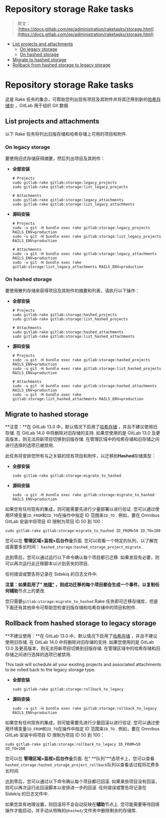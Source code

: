 # Repository storage Rake tasks

> 原文：[https://docs.gitlab.com/ee/administration/raketasks/storage.html](https://docs.gitlab.com/ee/administration/raketasks/storage.html)

*   [List projects and attachments](#list-projects-and-attachments)
    *   [On legacy storage](#on-legacy-storage)
    *   [On hashed storage](#on-hashed-storage)
*   [Migrate to hashed storage](#migrate-to-hashed-storage)
*   [Rollback from hashed storage to legacy storage](#rollback-from-hashed-storage-to-legacy-storage)

# Repository storage Rake tasks[](#repository-storage-rake-tasks-core-only "Permalink")

这是 Rake 任务的集合，可帮助您列出现有项目及其附件并将其迁移到新的[哈希存储中](../repository_storage_types.html) ，GitLab 用于组织 Git 数据.

## List projects and attachments[](#list-projects-and-attachments "Permalink")

以下 Rake 任务将列出旧版存储和哈希存储上可用的项目和附件.

### On legacy storage[](#on-legacy-storage "Permalink")

要使用旧式存储获得摘要，然后列出项目及其附件：

*   **全部安装**

    ```
    # Projects
    sudo gitlab-rake gitlab:storage:legacy_projects
    sudo gitlab-rake gitlab:storage:list_legacy_projects

    # Attachments
    sudo gitlab-rake gitlab:storage:legacy_attachments
    sudo gitlab-rake gitlab:storage:list_legacy_attachments 
    ```

*   **源码安装**

    ```
    # Projects
    sudo -u git -H bundle exec rake gitlab:storage:legacy_projects RAILS_ENV=production
    sudo -u git -H bundle exec rake gitlab:storage:list_legacy_projects RAILS_ENV=production

    # Attachments
    sudo -u git -H bundle exec rake gitlab:storage:legacy_attachments RAILS_ENV=production
    sudo -u git -H bundle exec rake gitlab:storage:list_legacy_attachments RAILS_ENV=production 
    ```

### On hashed storage[](#on-hashed-storage "Permalink")

要使用散列存储来获得项目及其附件的摘要和列表，请执行以下操作：

*   **全部安装**

    ```
    # Projects
    sudo gitlab-rake gitlab:storage:hashed_projects
    sudo gitlab-rake gitlab:storage:list_hashed_projects

    # Attachments
    sudo gitlab-rake gitlab:storage:hashed_attachments
    sudo gitlab-rake gitlab:storage:list_hashed_attachments 
    ```

*   **源码安装**

    ```
    # Projects
    sudo -u git -H bundle exec rake gitlab:storage:hashed_projects RAILS_ENV=production
    sudo -u git -H bundle exec rake gitlab:storage:list_hashed_projects RAILS_ENV=production

    # Attachments
    sudo -u git -H bundle exec rake gitlab:storage:hashed_attachments RAILS_ENV=production
    sudo -u git -H bundle exec rake gitlab:storage:list_hashed_attachments RAILS_ENV=production 
    ```

## Migrate to hashed storage[](#migrate-to-hashed-storage "Permalink")

**注意：**在 GitLab 13.0 中，默认情况下启用了[哈希存储](../repository_storage_types.html#hashed-storage) ，并且不建议使用旧存储. 在 GitLab 14.0 中将删除对旧存储的支持. 如果您使用的是 GitLab 13.0 及更高版本，则无法将新项目切换到旧版存储. 在管理区域中的哈希存储和旧存储之间进行选择的选项已被禁用.

此任务将安排您所有与之关联的现有项目和附件，以迁移到**Hashed**存储类型：

*   **全部安装**

    ```
    sudo gitlab-rake gitlab:storage:migrate_to_hashed 
    ```

*   **源码安装**

    ```
    sudo -u git -H bundle exec rake gitlab:storage:migrate_to_hashed RAILS_ENV=production 
    ```

如果您有任何现有的集成，则可能需要先进行少量部署以进行验证. 您可以通过使用环境变量`ID_FROM`和`ID_TO`在操作中指定 ID 范围来`ID_TO` . 例如，要在 Omnibus GitLab 安装中将项目 ID 限制为项目 ID 50 到 100：

```
sudo gitlab-rake gitlab:storage:migrate_to_hashed ID_FROM=50 ID_TO=100 
```

您可以在 **管理区域>监视>后台作业**页面. 您可以观看一个特定的队列，以了解完成需要多长时间： `hashed_storage:hashed_storage_project_migrate` .

达到零后，您可以通过运行以下命令确认每个项目都已迁移. 如果发现有必要，则可以再次运行此迁移脚本以计划丢失的项目.

任何错误或警告将记录在 Sidekiq 的日志文件中.

**注意：**如果启用了" [地理"](../geo/replication/index.html) ，则成功迁移的每个项目都会生成一个事件，以复制任何**辅助**节点上的更改.

您只需要`gitlab:storage:migrate_to_hashed` Rake 任务即可迁移存储库，但是下面还有其他命令可帮助您检查旧版存储和哈希存储中的项目和附件.

## Rollback from hashed storage to legacy storage[](#rollback-from-hashed-storage-to-legacy-storage "Permalink")

**不建议使用：**在 GitLab 13.0 中，默认情况下启用了[哈希存储](../repository_storage_types.html#hashed-storage) ，并且不建议使用旧存储. 在 GitLab 14.0 中将删除对旧存储的支持. 如果您使用的是 GitLab 13.0 及更高版本，则无法将新项目切换到旧版存储. 在管理区域中的哈希存储和旧存储之间进行选择的选项已被禁用.

This task will schedule all your existing projects and associated attachments to be rolled back to the legacy storage type.

*   **全部安装**

    ```
    sudo gitlab-rake gitlab:storage:rollback_to_legacy 
    ```

*   **源码安装**

    ```
    sudo -u git -H bundle exec rake gitlab:storage:rollback_to_legacy RAILS_ENV=production 
    ```

如果您有任何现有的集成，则可能需要先进行少量回滚以进行验证. 您可以通过使用环境变量`ID_FROM`和`ID_TO`在操作中指定 ID 范围来`ID_TO` . 例如，要在 Omnibus GitLab 安装中将项目 ID 限制为项目 ID 50 到 100：

```
sudo gitlab-rake gitlab:storage:rollback_to_legacy ID_FROM=50 ID_TO=100 
```

您可以在 **管理区域>监视>后台作业**页面. 在" **队列"**选项卡上，您可以查看`hashed_storage:hashed_storage_project_rollback`队列以查看该过程将花费多长时间.

达到零后，您可以通过以下命令确认每个项目都已回滚. 如果某些项目没有回滚，则可以再次运行此回滚脚本以安排进一步的回滚. 任何错误或警告将记录在 Sidekiq 的日志文件中.

如果您具有地理设置，则回滚将不会自动反映在**辅助**节点上. 您可能需要等待回填操作才能启动，并手动从特殊的`@hashed/`文件夹中删除剩余的存储库.